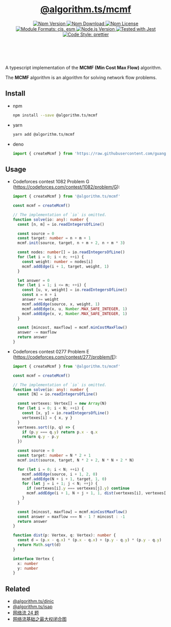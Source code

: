 <header>
  <h1 align="center">
    <a href="https://github.com/guanghechen/algorithm.ts/tree/main/packages/mcmf#readme">@algorithm.ts/mcmf</a>
  </h1>
  <div align="center">
    <a href="https://www.npmjs.com/package/@algorithm.ts/mcmf">
      <img
        alt="Npm Version"
        src="https://img.shields.io/npm/v/@algorithm.ts/mcmf.svg"
      />
    </a>
    <a href="https://www.npmjs.com/package/@algorithm.ts/mcmf">
      <img
        alt="Npm Download"
        src="https://img.shields.io/npm/dm/@algorithm.ts/mcmf.svg"
      />
    </a>
    <a href="https://www.npmjs.com/package/@algorithm.ts/mcmf">
      <img
        alt="Npm License"
        src="https://img.shields.io/npm/l/@algorithm.ts/mcmf.svg"
      />
    </a>
    <a href="#install">
      <img
        alt="Module Formats: cjs, esm"
        src="https://img.shields.io/badge/module_formats-cjs%2C%20esm-green.svg"
      />
    </a>
    <a href="https://github.com/nodejs/node">
      <img
        alt="Node.js Version"
        src="https://img.shields.io/node/v/@algorithm.ts/mcmf"
      />
    </a>
    <a href="https://github.com/facebook/jest">
      <img
        alt="Tested with Jest"
        src="https://img.shields.io/badge/tested_with-jest-9c465e.svg"
      />
    </a>
    <a href="https://github.com/prettier/prettier">
      <img
        alt="Code Style: prettier"
        src="https://img.shields.io/badge/code_style-prettier-ff69b4.svg?style=flat-square"
      />
    </a>
  </div>
</header>
<br/>

A typescript implementation of the **MCMF (Min Cost Max Flow)** algorithm.

The **MCMF** algorithm is an algorithm for solving network flow problems.


## Install

* npm

  ```bash
  npm install --save @algorithm.ts/mcmf
  ```

* yarn

  ```bash
  yarn add @algorithm.ts/mcmf
  ```

* deno

  ```typescript
  import { createMcmf } from 'https://raw.githubusercontent.com/guanghechen/algorithm.ts/main/packages/mcmf/src/index.ts'
  ```

## Usage

* Codeforces contest 1082 Problem G (https://codeforces.com/contest/1082/problem/G):

  ```typescript
  import { createMcmf } from '@algorithm.ts/mcmf'

  const mcmf = createMcmf()

  // The implementation of `io` is omitted.
  function solve(io: any): number {
    const [n, m] = io.readIntegersOfLine()

    const source = 0
    const target: number = n + m + 1
    mcmf.init(source, target, n + m + 2, n + m * 3)

    const nodes: number[] = io.readIntegersOfLine()
    for (let i = 0; i < n; ++i) {
      const weight: number = nodes[i]
      mcmf.addEdge(i + 1, target, weight, 1)
    }

    let answer = 0
    for (let i = 1; i <= m; ++i) {
      const [u, v, weight] = io.readIntegersOfLine()
      const x = n + i
      answer += weight
      mcmf.addEdge(source, x, weight, 1)
      mcmf.addEdge(x, u, Number.MAX_SAFE_INTEGER, 1)
      mcmf.addEdge(x, v, Number.MAX_SAFE_INTEGER, 1)
    }

    const [mincost, maxflow] = mcmf.minCostMaxFlow()
    answer -= maxflow
    return answer
  }
  ```

* Codeforces contest 0277 Problem E (https://codeforces.com/contest/277/problem/E):

  ```typescript
  import { createMcmf } from '@algorithm.ts/mcmf'

  const mcmf = createMcmf()

  // The implementation of `io` is omitted.
  function solve(io: any): number {
    const [N] = io.readIntegersOfLine()

    const vertexes: Vertex[] = new Array(N)
    for (let i = 0; i < N; ++i) {
      const [x, y] = io.readIntegersOfLine()
      vertexes[i] = { x, y }
    }
    vertexes.sort((p, q) => {
      if (p.y === q.y) return p.x - q.x
      return q.y - p.y
    })

    const source = 0
    const target: number = N * 2 + 1
    mcmf.init(source, target, N * 2 + 2, N * N + 2 * N)

    for (let i = 0; i < N; ++i) {
      mcmf.addEdge(source, i + 1, 2, 0)
      mcmf.addEdge(N + i + 1, target, 1, 0)
      for (let j = i + 1; j < N; ++j) {
        if (vertexes[i].y === vertexes[j].y) continue
        mcmf.addEdge(i + 1, N + j + 1, 1, dist(vertexes[i], vertexes[j]))
      }
    }

    const [mincost, maxflow] = mcmf.minCostMaxFlow()
    const answer = maxflow === N - 1 ? mincost : -1
    return answer
  }

  function dist(p: Vertex, q: Vertex): number {
    const d = (p.x - q.x) * (p.x - q.x) + (p.y - q.y) * (p.y - q.y)
    return Math.sqrt(d)
  }

  interface Vertex {
    x: number
    y: number
  }
  ```

## Related


* [@algorithm.ts/dinic](https://github.com/guanghechen/algorithm.ts/tree/main/packages/dinic)
* [@algorithm.ts/isap](https://github.com/guanghechen/algorithm.ts/tree/main/packages/isap)
* [网络流 24 题](https://me.guanghechen.com/post/algorithm/graph/network-flow/24-problems/)
* [网络流基础之最大权闭合图](https://me.guanghechen.com/post/algorithm/graph/network-flow/%E6%9C%80%E5%A4%A7%E6%9D%83%E9%97%AD%E5%90%88%E5%9B%BE/)


[homepage]: https://github.com/guanghechen/algorithm.ts/tree/main/packages/mcmf#readme
